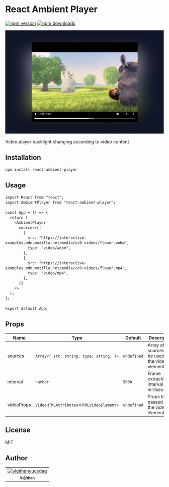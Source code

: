 # React Ambient Player

[![npm version](https://img.shields.io/npm/v/react-ambient-player.svg?style=flat-square)](https://www.npmjs.com/package/react-ambient-player)
[![npm downloads](https://img.shields.io/npm/dm/react-ambient-player.svg?style=flat-square)](https://www.npmjs.com/package/react-ambient-player)

![Screenshot](docs/preview.png)

Video player backlight changing according to video content

## Installation

```
npm install react-ambient-player
```

## Usage

```TSX
import React from "react";
import AmbientPlayer from "react-ambient-player";

const App = () => {
  return (
    <AmbientPlayer
      sources={[
        {
          src: "https://interactive-examples.mdn.mozilla.net/media/cc0-videos/flower.webm",
          type: "video/webm",
        },
        {
          src: "https://interactive-examples.mdn.mozilla.net/media/cc0-videos/flower.mp4",
          type: "video/mp4",
        },
      ]}
    />
  );
};

export default App;
```

## Props

| Name       | Type                                    | Default     | Description                                       |
| ---------- | --------------------------------------- | ----------- | ------------------------------------------------- |
| sources    | `Array<{ src: string; type: string; }>` | `undefined` | Array of sources to be used by the video element. |
| interval   | `number`                                | `5000`      | Frame extraction interval in milliseconds.        |
| videoProps | `VideoHTMLAttributes<HTMLVideoElement>` | `undefined` | Props to be passed to the video element.          |

## License

MIT

## Author

<table>
<tr>
    <td align="center">
        <a href="https://github.com/yigithanyucedag">
            <img src="https://avatars.githubusercontent.com/u/25598773?v=4" width="100;" alt="yigithanyucedag"/>
            <br />
            <sub><b>Yiğithan</b></sub>
        </a>
    </td></tr>
</table>
